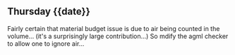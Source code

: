 ## Thursday {{date}}

Fairly certain that material budget issue is due to air being counted in the volume... (it's a surprisingly large contribution...)  So mdify the agml checker to allow one to ignore air...